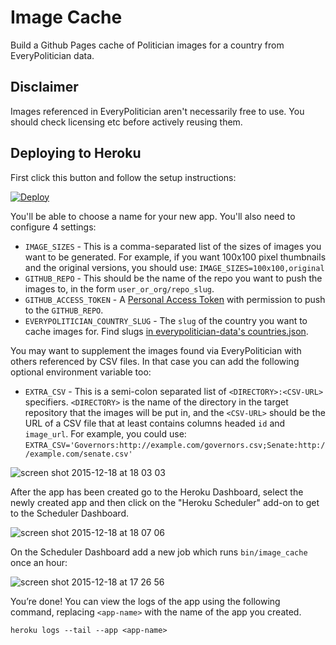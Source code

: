 # Image Cache

Build a Github Pages cache of Politician images for a country from EveryPolitician data.

## Disclaimer

Images referenced in EveryPolitician aren't necessarily free to use. You should check licensing etc before actively reusing them.

## Deploying to Heroku

First click this button and follow the setup instructions:

[![Deploy](https://www.herokucdn.com/deploy/button.svg)](https://heroku.com/deploy)

You'll be able to choose a name for your new app. You'll also need to configure 4 settings:

- `IMAGE_SIZES` - This is a comma-separated list of the sizes of
  images you want to be generated. For example, if you want
  100x100 pixel thumbnails and the original versions, you should
  use: `IMAGE_SIZES=100x100,original`
- `GITHUB_REPO` - This should be the name of the repo you want to push the images to, in the form `user_or_org/repo_slug`.
- `GITHUB_ACCESS_TOKEN` - A [Personal Access Token](https://github.com/settings/tokens) with permission to push to the `GITHUB_REPO`.
- `EVERYPOLITICIAN_COUNTRY_SLUG` - The `slug` of the country you want to cache images for. Find slugs [in everypolitician-data's countries.json](https://github.com/everypolitician/everypolitician-data/blob/master/countries.json).

You may want to supplement the images found via EveryPolitician
with others referenced by CSV files. In that case you can add the
following optional environment variable too:

- `EXTRA_CSV` - This is a semi-colon separated list of
  `<DIRECTORY>:<CSV-URL>` specifiers. `<DIRECTORY>` is the name
  of the directory in the target repository that the images will
  be put in, and the `<CSV-URL>` should be the URL of a CSV file
  that at least contains columns headed `id` and
  `image_url`. For example, you could use: `EXTRA_CSV='Governors:http://example.com/governors.csv;Senate:http://example.com/senate.csv'`

![screen shot 2015-12-18 at 18 03 03](https://cloud.githubusercontent.com/assets/22996/11903508/ac08685e-a5b1-11e5-891e-9522ab1400c7.png)

After the app has been created go to the Heroku Dashboard, select the newly created app and then click on the "Heroku Scheduler" add-on to get to the Scheduler Dashboard.

![screen shot 2015-12-18 at 18 07 06](https://cloud.githubusercontent.com/assets/22996/11903578/306afb20-a5b2-11e5-84f9-a0e9dfd3bff2.png)

On the Scheduler Dashboard add a new job which runs `bin/image_cache` once an hour:

![screen shot 2015-12-18 at 17 26 56](https://cloud.githubusercontent.com/assets/22996/11902889/e574a080-a5ac-11e5-92b4-2f17fbb50c6c.png)

You’re done! You can view the logs of the app using the following command, replacing `<app-name>` with the name of the app you created.

    heroku logs --tail --app <app-name>
